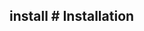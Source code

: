 ## install # Installation

<!-- import requirements.md -->

<!-- import sources.md -->

<!-- import composer.md -->

<!-- import redhat.md -->

<!-- import ubuntu.md -->

<!-- import gentoo.md -->